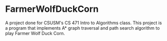 # FarmerWolfDuckCorn
A project done for CSUSM's CS 471 Intro to Algorithms class. This project is a program that implements A*  graph traversal and path search algorithm to play Farmer Wolf Duck Corn.
